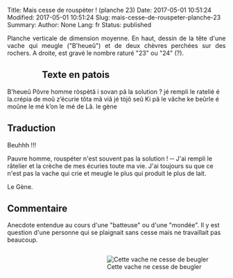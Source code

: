 Title: Mais cesse de rouspèter ! (planche 23)
Date: 2017-05-01 10:51:24
Modified: 2017-05-01 10:51:24
Slug: mais-cesse-de-rouspeter-planche-23
Summary: 
Author: None
Lang: fr
Status: published

<p style="text-align:justify;">Planche verticale de dimension moyenne. En haut, dessin de la tête d'une vache qui meugle ("B'heueû") et de deux chèvres perchées sur des rochers. A droite, est gravé le nombre raturé "23" ou "24" (?).</p>

<figure class="image-block" style="float: left;">
  <img alt="" src="{static}/images/planche_23.png">
  <figcaption style="max-width: 221px"></figcaption>
</figure>


## Texte en patois
B'heueû    Pôvre homme ròspètâ i sovan pâ la solution ?  jé rempli le ratelié é la.crépia de moû z’écurie tôta mâ viâ  jé tòjô seû Ki pâ le vâche ke beûrle é moûne le mé k’on le mé de Lâ.         le gène

## Traduction
Beuhhh !!!

Pauvre homme, rouspéter n'est souvent pas la solution !
─  J'ai rempli le râtelier et la crèche de mes écuries toute ma vie. J'ai toujours su que ce n'est pas la vache qui crie et meugle le plus qui produit le plus de lait.

Le Gène.

## Commentaire
Anecdote entendue au cours d'une "batteuse" ou d'une "mondée". Il y est question d'une personne qui se plaignait sans cesse mais ne travaillait pas beaucoup.


<figure class="image-block" style="float: right;">
  <img alt="Cette vache ne cesse de beugler" src="{static}/images/planche_23_dessin_haut.png">
  <figcaption style="max-width: 450px">Cette vache ne cesse de beugler</figcaption>
</figure>



